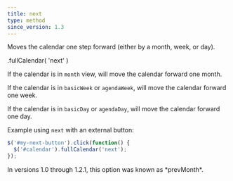 ```yaml
---
title: next
type: method
since_version: 1.3
---
```


Moves the calendar one step forward (either by a month, week, or day).

<div class='spec' markdown='1'>
.fullCalendar( 'next' )
</div>

If the calendar is in `month` view, will move the calendar forward one month.

If the calendar is in `basicWeek` or `agendaWeek`, will move the calendar forward one week.

If the calendar is in `basicDay` or `agendaDay`, will move the calendar forward one day.

Example using `next` with an external button:

```js
$('#my-next-button').click(function() {
  $('#calendar').fullCalendar('next');
});
```

<div class='version-info' markdown='1'>
In versions 1.0 through 1.2.1, this option was known as *prevMonth*.
</div>
